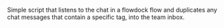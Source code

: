 
Simple script that listens to the chat in a flowdock flow and duplicates any chat messages that contain a specific tag, into the team inbox.